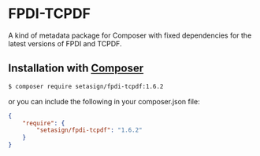 # FPDI-TCPDF
A kind of metadata package for Composer with fixed dependencies for the latest versions of FPDI and TCPDF.

## Installation with [Composer](https://packagist.org/packages/setasign/fpdi-tcpdf)

```bash
$ composer require setasign/fpdi-tcpdf:1.6.2
```

or you can include the following in your composer.json file:

```json
{
    "require": {
        "setasign/fpdi-tcpdf": "1.6.2"
    }
}
```
